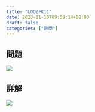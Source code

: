 ```yaml
---
title: "LOQZFK11"
date: 2023-11-10T09:59:14+08:00
draft: false
categories: ["數學"]
---
```

<!--more-->

## 問題
<img src="/posts/solution/LOQZFK11-q.png">

## 詳解
<img src="/posts/solution/LOQZFK11-sol.png">

